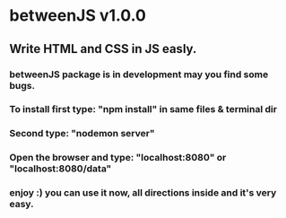 ﻿# betweenJS v1.0.0
 ## Write HTML and CSS in JS easly.
### betweenJS package is in development may you find some bugs.

### To install first type: "npm install" in same files & terminal dir
### Second type: "nodemon server"
### Open the browser and type: "localhost:8080" or "localhost:8080/data"
### enjoy :) you can use it now, all directions inside and it's very easy.
